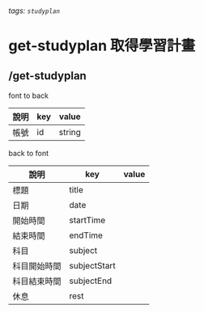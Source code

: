 ###### tags: `studyplan`
# get-studyplan 取得學習計畫
## /get-studyplan
font to back

| 說明 | key | value  |
| ---- | --- | ------ |
| 帳號 | id  | string |

back to font

| 說明             | key     | value |
| ---------------- | ------- | ----- |
| 標題         | title       |       |
| 日期         | date       |       |
| 開始時間     | startTime    |       |
| 結束時間     | endTime      |       |
| 科目         | subject      |       |
| 科目開始時間 | subjectStart |       |
| 科目結束時間 | subjectEnd   |       |
| 休息         | rest         |       |



